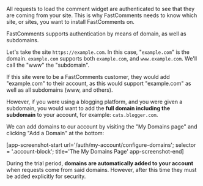 All requests to load the comment widget are authenticated to see that they are coming from your site. This is why
FastComments needs to know which site, or sites, you want to install FastComments on.

FastComments supports authentication by means of domain, as well as subdomains.

Let's take the site `https://example.com`. In this case, "`example.com`" is the domain. `example.com` supports both `example.com`, and `www.example.com`. We'll call the "www" the "subdomain".

If this site were to be a FastComments customer, they would add "example.com" to their account,
as this would support "example.com" as well as all subdomains (www, and others).

However, if you were using a blogging platform, and you were given a subdomain, you would want
to add the **full domain including the subdomain** to your account, for example: `cats.blogger.com`.

We can add domains to our account by visiting the "My Domains page" and clicking "Add a Domain" at the bottom:

[app-screenshot-start url='/auth/my-account/configure-domains'; selector = '.account-block'; title='The My Domains Page' app-screenshot-end]


During the trial period, **domains are automatically added to your account** when requests come from said domains. However,
after this time they must be added explicitly for security.
